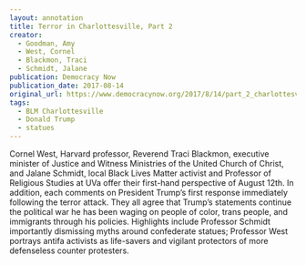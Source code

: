 ```yaml
---
layout: annotation
title: Terror in Charlottesville, Part 2
creator:
  - Goodman, Amy
  - West, Cornel
  - Blackmon, Traci
  - Schmidt, Jalane
publication: Democracy Now
publication_date: 2017-08-14
original_url: https://www.democracynow.org/2017/8/14/part_2_charlottesville_black_lives_matter
tags:
  - BLM Charlottesville
  - Donald Trump
  - statues
---
```

Cornel West, Harvard professor, Reverend Traci Blackmon, executive minister of Justice and Witness Ministries of the United Church of Christ, and Jalane Schmidt, local Black Lives Matter activist and Professor of Religious Studies at UVa offer their first-hand perspective of August 12th. In addition, each comments on President Trump’s first response immediately following the terror attack. They all agree that Trump’s statements continue the political war he has been waging on people of color, trans people, and immigrants through his policies. Highlights include Professor Schmidt importantly dismissing myths around confederate statues; Professor West portrays antifa activists as life-savers and vigilant protectors of more defenseless counter protesters.
